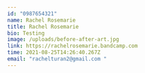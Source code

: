 ```yaml
---
id: "0987654321"
name: Rachel Rosemarie
title: Rachel Rosemarie
bio: Testing
image: /uploads/before-after-art.jpg
link: https://rachelrosemarie.bandcamp.com
time: 2021-08-25T14:26:40.267Z
email: "rachelturan2@gmail.com "
---
```

